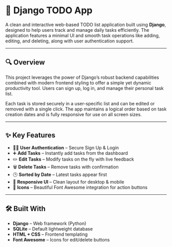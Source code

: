 # 🧠 Django TODO App

A clean and interactive web-based TODO list application built using **Django**, designed to help users track and manage daily tasks efficiently. The application features a minimal UI and smooth task operations like adding, editing, and deleting, along with user authentication support.

---

## 🔍 Overview

This project leverages the power of Django’s robust backend capabilities combined with modern frontend styling to offer a simple yet dynamic productivity tool. Users can sign up, log in, and manage their personal task list.

Each task is stored securely in a user-specific list and can be edited or removed with a single click. The app maintains a logical order based on task creation dates and is fully responsive for use on all screen sizes.

---

## ✨ Key Features

- 🧑‍💼 **User Authentication** – Secure Sign Up & Login
- ➕ **Add Tasks** – Instantly add tasks from the dashboard
- ✏️ **Edit Tasks** – Modify tasks on the fly with live feedback
- 🗑️ **Delete Tasks** – Remove tasks with confirmation
- 🕒 **Sorted by Date** – Latest tasks appear first
- 📱 **Responsive UI** – Clean layout for desktop & mobile
- 🎨 **Icons** – Beautiful Font Awesome integration for action buttons

---

## 🛠️ Built With

- **Django** – Web framework (Python)
- **SQLite** – Default lightweight database
- **HTML + CSS** – Frontend templating
- **Font Awesome** – Icons for edit/delete buttons



